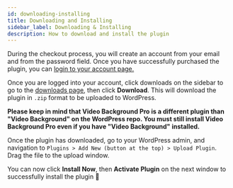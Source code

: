 ```yaml
---
id: downloading-installing
title: Downloading and Installing
sidebar_label: Downloading & Installing
description: How to download and install the plugin
---
```


During the checkout process, you will create an account from your email and from the password field. Once you have successfully purchased the plugin, you can [login to your account page.](https://pushlabs.co/my-account/my-api-downloads/)

Once you are logged into your account, click downloads on the sidebar to go to the [downloads page](https://pushlabs.co/my-account/my-api-downloads/), then click **Download**. This will download the plugin in `.zip` format to be uploaded to WordPress.

**Please keep in mind that Video Background Pro is a different plugin than "Video Background" on the WordPress repo. You must still install Video Background Pro even if you have "Video Background" installed.**

Once the plugin has downloaded, go to your WordPress admin, and navigation to `Plugins > Add New (button at the top) > Upload Plugin`. Drag the file to the upload window.

You can now click **Install Now**, then **Activate Plugin** on the next window to successfully install the plugin 🥳

